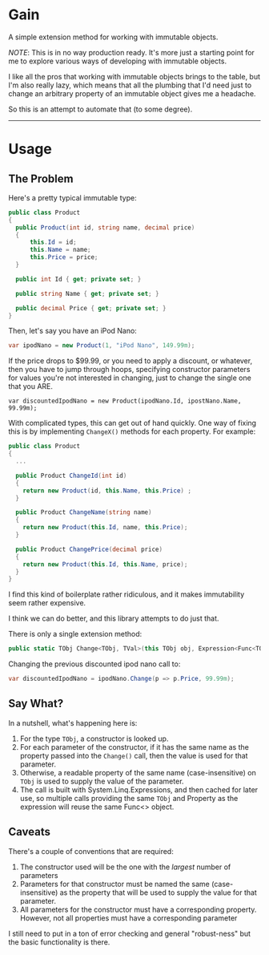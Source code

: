 Gain
====

A simple extension method for working with immutable objects.

*NOTE*: This is in no way production ready. It's more just a starting point for
me to explore various ways of developing with immutable objects.

I like all the pros that working with immutable objects brings to the table, but
I'm also really lazy, which means that all the plumbing that I'd need just to
change an arbitrary property of an immutable object gives me a headache.

So this is an attempt to automate that (to some degree).

--------------------------------------------------------------------------------

Usage
=====

The Problem
-----------

Here's a pretty typical immutable type:


```csharp
public class Product
{
  public Product(int id, string name, decimal price)
  {
      this.Id = id;
      this.Name = name;
      this.Price = price;
  }

  public int Id { get; private set; }

  public string Name { get; private set; }

  public decimal Price { get; private set; }
}
```

Then, let's say you have an iPod Nano:

```csharp
var ipodNano = new Product(1, "iPod Nano", 149.99m);
```

If the price drops to $99.99, or you need to apply a discount, or whatever, then
you have to jump through hoops, specifying constructor parameters for values
you're not interested in changing, just to change the single one that you ARE.

    var discountedIpodNano = new Product(ipodNano.Id, ipostNano.Name, 99.99m);

With complicated types, this can get out of hand quickly. One way of fixing this 
is by implementing `ChangeX()` methods for each property. For example:

```csharp
public class Product
{
  ...

  public Product ChangeId(int id)
  {
    return new Product(id, this.Name, this.Price) ;
  }

  public Product ChangeName(string name)
  {
    return new Product(this.Id, name, this.Price);
  }

  public Product ChangePrice(decimal price)
  {
    return new Product(this.Id, this.Name, price);
  }
}
```

I find this kind of boilerplate rather ridiculous, and it makes immutability seem
rather expensive.

I think we can do better, and this library attempts to do just that.

There is only a single extension method:

```csharp
public static TObj Change<TObj, TVal>(this TObj obj, Expression<Func<TObj, TVal>> expr, TVal newVal);
```

Changing the previous discounted ipod nano call to:

```csharp
var discountedIpodNano = ipodNano.Change(p => p.Price, 99.99m);
```

Say What?
---------

In a nutshell, what's happening here is:

1. For the type `TObj`, a constructor is looked up.
2. For each parameter of the constructor, if it has the same name as the property passed into 
   the `Change()` call, then the value is used for that parameter.
3. Otherwise, a readable property of the same name (case-insensitive) on `TObj` is used to supply the value
   of the parameter. 
4. The call is built with System.Linq.Expressions, and then cached for later use, so multiple calls
   providing the same `TObj` and Property as the expression will reuse the same Func<> object.

Caveats
-------

There's a couple of conventions that are required:

1. The constructor used will be the one with the _largest_
number of parameters
2. Parameters for that constructor must be named the same (case-insensitive) as
the property that will be used to supply the value for that parameter.
3. All parameters for the constructor must have a corresponding property.
However, not all properties must have a corresponding parameter

I still need to put in a ton of error checking and general "robust-ness" but the basic functionality is there.
